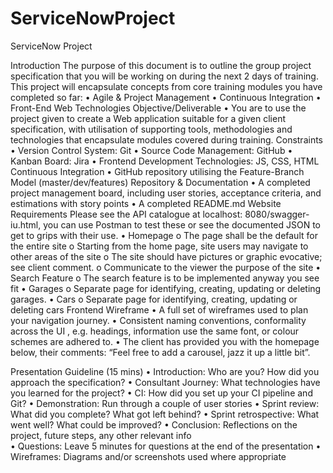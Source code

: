 # ServiceNowProject


ServiceNow Project






Introduction 
The purpose of this document is to outline the group project specification that you will be working on during the next 2 days of training. This project will encapsulate concepts from core training modules you have completed so far:
•	Agile & Project Management 
•	Continuous Integration 
•	Front-End Web Technologies 
Objective/Deliverable
•	You are to use the project given to create a Web application suitable for a given client specification, with utilisation of supporting tools, methodologies and technologies that encapsulate modules covered during training. 
Constraints
•	Version Control System: Git 
•	Source Code Management: GitHub 
•	Kanban Board: Jira 
•	Frontend Development Technologies: JS, CSS, HTML 
Continuous Integration 
•	GitHub repository utilising the Feature-Branch Model (master/dev/features) 
Repository & Documentation 
•	A completed project management board, including user stories, acceptance criteria, and estimations with story points
•	A completed README.md
Website Requirements
Please see the API catalogue at localhost: 8080/swagger-iu.html, you can use Postman to test these or see the documented JSON to get to grips with their use. 
•	Homepage
o	The page shall be the default for the entire site 
o	Starting from the home page, site users may navigate to other areas of the site 
o	The site should have pictures or graphic evocative; see client comment.
o	Communicate to the viewer the purpose of the site 
•	Search Feature
o	The search feature is to be implemented anyway you see fit
•	Garages
o	Separate page for identifying, creating, updating or deleting garages.
•	Cars
o	Separate page for identifying, creating, updating or deleting cars
Frontend Wireframe
•	A full set of wireframes used to plan your navigation journey.
•	Consistent naming conventions, conformality across the UI , e.g. headings, information use the same font, or colour schemes are adhered to. 
•	The client has provided you with the homepage below, their comments: “Feel free to add a carousel, jazz it up a little bit”.  

 

Presentation Guideline (15 mins) 
•	Introduction: Who are you? How did you approach the specification? 
•	Consultant Journey: What technologies have you learned for the project? 
•	CI: How did you set up your CI pipeline and Git? 
•	Demonstration: Run through a couple of user stories
•	Sprint review: What did you complete? What got left behind? 
•	Sprint retrospective: What went well? What could be improved?
•	Conclusion: Reflections on the project, future steps, any other relevant info  
•	Questions: Leave 5 minutes for questions at the end of the presentation 
•	Wireframes: Diagrams and/or screenshots used where appropriate 

